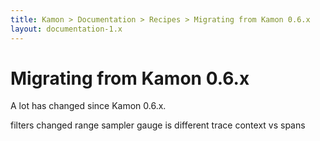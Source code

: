 ```yaml
---
title: Kamon > Documentation > Recipes > Migrating from Kamon 0.6.x
layout: documentation-1.x
---
```


Migrating from Kamon 0.6.x
==========================

A lot has changed since Kamon 0.6.x.


filters changed
range sampler
gauge is different
trace context vs spans
